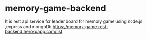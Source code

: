 # memory-game-backend

It is rest api service for leader board for memory game using node.js ,express and mongoDb
https://memory-game-rest-backend.herokuapp.com/list
